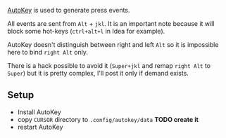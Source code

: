 
[AutoKey](https://github.com/autokey/autokey) is used to generate press events.

All events are sent from `Alt` + `jkl`. It is an important note because it will block some hot-keys (`ctrl+alt+l` in Idea for example).

AutoKey doesn't distinguish between right and left `Alt` so it is impossible here to bind `right Alt` only.

There is a hack possible to avoid it (`Super+jkl` and remap `right Alt` to `Super`) but it is pretty complex, I'll post it only if demand exists.


## Setup
* Install AutoKey
* copy `CURSOR` directory to `.config/autokey/data` **TODO create it**
* restart AutoKey